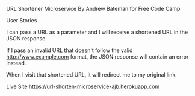 URL Shortener Microservice By Andrew Bateman for Free Code Camp 

User Stories 

I can pass a URL as a parameter and I will receive a shortened URL in the JSON response.

If I pass an invalid URL that doesn't follow the valid http://www.example.com format, the JSON response will contain an error instead.

When I visit that shortened URL, it will redirect me to my original link.

Live Site https://url-shorten-microservice-ajb.herokuapp.com